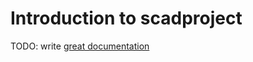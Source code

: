 # Introduction to scadproject

TODO: write [great documentation](http://jacobian.org/writing/what-to-write/)
